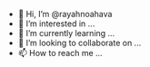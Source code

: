 - 👋 Hi, I’m @rayahnoahava
- 👀 I’m interested in ...
- 🌱 I’m currently learning ...
- 💞️ I’m looking to collaborate on ...
- 📫 How to reach me ...

<!---
rayahnoahava/rayahnoahava is a ✨ special ✨ repository because its `README.md` (this file) appears on your GitHub profile.
You can click the Preview link to take a look at your changes.
--->
